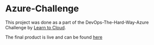 # Azure-Challenge

This project was done as a part of the DevOps-The-Hard-Way-Azure Challenge by [Learn to Cloud](https://learntocloud.guide/#/).

The final product is live and can be found [here](http://20.26.34.115/)
